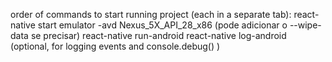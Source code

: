 order of commands to start running project (each in a separate tab):
react-native start
emulator -avd Nexus_5X_API_28_x86 (pode adicionar o --wipe-data se precisar)
react-native run-android
react-native log-android (optional, for logging events and console.debug() )
